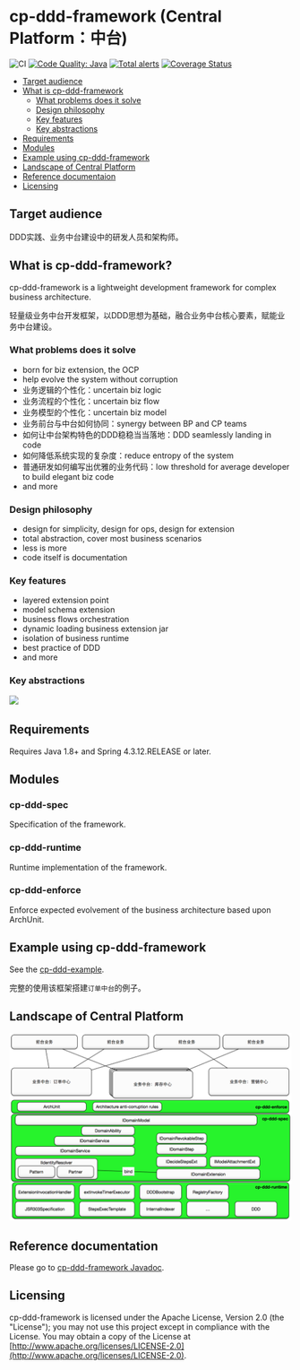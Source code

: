 # cp-ddd-framework (Central Platform：中台)

![CI](https://github.com/funkygao/cp-ddd-framework/workflows/CI/badge.svg?branch=master)
[![Code Quality: Java](https://img.shields.io/lgtm/grade/java/g/funkygao/cp-ddd-framework.svg?logo=lgtm&logoWidth=18)](https://lgtm.com/projects/g/funkygao/cp-ddd-framework/context:java)
[![Total alerts](https://img.shields.io/lgtm/alerts/g/funkygao/cp-ddd-framework.svg?logo=lgtm&logoWidth=18)](https://lgtm.com/projects/g/funkygao/cp-ddd-framework/alerts/)
[![Coverage Status](https://img.shields.io/codecov/c/github/funkygao/cp-ddd-framework.svg)](https://codecov.io/gh/funkygao/cp-ddd-framework)

* [Target audience](#target-audience)
* [What is cp-ddd-framework](#what-is-cp-ddd-framework)
   * [What problems does it solve](#what-problems-does-it-solve)
   * [Design philosophy](#design-philosophy)
   * [Key features](#key-features)
   * [Key abstractions](#key-abstractions)
* [Requirements](#requirements)
* [Modules](#modules)
* [Example using cp-ddd-framework](#example-using-cp-ddd-framework)
* [Landscape of Central Platform](#landscape-of-central-platform)
* [Reference documentaion](#reference-documentation)
* [Licensing](#licensing)

## Target audience

DDD实践、业务中台建设中的研发人员和架构师。

## What is cp-ddd-framework?

cp-ddd-framework is a lightweight development framework for complex business architecture.

轻量级业务中台开发框架，以DDD思想为基础，融合业务中台核心要素，赋能业务中台建设。

### What problems does it solve

- born for biz extension, the OCP
- help evolve the system without corruption
- 业务逻辑的个性化：uncertain biz logic
- 业务流程的个性化：uncertain biz flow
- 业务模型的个性化：uncertain biz model
- 业务前台与中台如何协同：synergy between BP and CP teams
- 如何让中台架构特色的DDD稳稳当当落地：DDD seamlessly landing in code
- 如何降低系统实现的复杂度：reduce entropy of the system
- 普通研发如何编写出优雅的业务代码：low threshold for average developer to build elegant biz code
- and more

### Design philosophy

- design for simplicity, design for ops, design for extension
- total abstraction, cover most business scenarios
- less is more
- code itself is documentation

### Key features

- layered extension point
- model schema extension
- business flows orchestration
- dynamic loading business extension jar
- isolation of business runtime
- best practice of DDD
- and more

### Key abstractions

![](http://www.plantuml.com/plantuml/png/TLBBZjim3BphAmZqidl83nX1i0_di8S2nRRtWfQOM8Wi1HITRD7stwiaB637sbiuCvhCa7xAWYpZ44m--7X4nW5wZExCNeGY28yqeJgqXpsdCRhN51B3b-rs-zA-JXIvHvVEFkxNwxEN_kTjtcnkJe5s0fA0_RuNS9x9Ya_H61-5U8UMuArD0_hudVZaBLK8eQEP_8O6w8FiAFJmE5EJzOukYhpzaANFEvtI0Rj0QZW7rPbJ29VECslL5bUAkQIVKc-EedZvzKuvXHFnbFkQ78Ld4RJzK5INL1NiskSOqCVoftMUAJhYGcENXT4AQ4soFsWeRuNC0fdjgMtRCl_EWkBjNzZvw9ux7qhmEdbrAzJTLelCAQ3yVV-Y651i_w1Bk_PvD6P-PLZ_MQq-Ex2IrQjLN5umqmtMHiRS7qmTvrtggkhLbZLlscyeGXm_fraYiJ6BYB0kT5dxhBPYjVYrcWs4P56eeb-jDl-pDT3vwEeIpQSIeoCqO9CZemOwBXqKhtnu5-z9iGOIsvwoC4fvQ9uekd48_m00)

## Requirements

Requires Java 1.8+ and Spring 4.3.12.RELEASE or later.

## Modules

### cp-ddd-spec

Specification of the framework.

### cp-ddd-runtime

Runtime implementation of the framework.

### cp-ddd-enforce

Enforce expected evolvement of the business architecture based upon ArchUnit.

## Example using cp-ddd-framework

See the [cp-ddd-example](cp-ddd-example).

完整的使用该框架搭建`订单中台`的例子。

## Landscape of Central Platform

![](doc/assets/img/landscape.png)

## Reference documentation

Please go to [cp-ddd-framework Javadoc](https://funkygao.github.io/cp-ddd-framework/doc/apidocs/).

## Licensing

cp-ddd-framework is licensed under the Apache License, Version 2.0 (the "License"); you may not use this project except in compliance with the License. You may obtain a copy of the License at [http://www.apache.org/licenses/LICENSE-2.0](http://www.apache.org/licenses/LICENSE-2.0).
